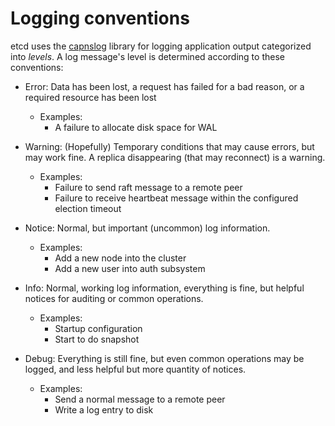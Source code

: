 # Logging conventions

etcd uses the [capnslog][capnslog] library for logging application output categorized into *levels*. A log message's level is determined according to these conventions:

* Error: Data has been lost, a request has failed for a bad reason, or a required resource has been lost
  * Examples:
    * A failure to allocate disk space for WAL

* Warning: (Hopefully) Temporary conditions that may cause errors, but may work fine. A replica disappearing (that may reconnect) is a warning.
  * Examples:
    * Failure to send raft message to a remote peer
    * Failure to receive heartbeat message within the configured election timeout

* Notice: Normal, but important (uncommon) log information.
  * Examples:
    * Add a new node into the cluster
    * Add a new user into auth subsystem

* Info: Normal, working log information, everything is fine, but helpful notices for auditing or common operations.
  * Examples:
    * Startup configuration
    * Start to do snapshot

* Debug: Everything is still fine, but even common operations may be logged, and less helpful but more quantity of notices.
  * Examples:
    * Send a normal message to a remote peer
    * Write a log entry to disk

[capnslog]: https://utils/coreos/pkg/tree/master/capnslog

